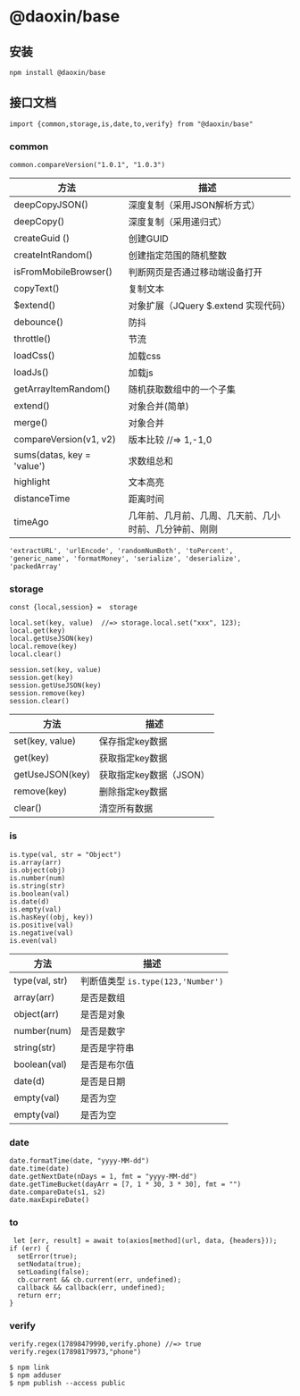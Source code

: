 # @daoxin/base
## 安装

```bash
npm install @daoxin/base
```

## 接口文档

```
import {common,storage,is,date,to,verify} from "@daoxin/base"

```

### common

```
common.compareVersion("1.0.1", "1.0.3")
```

| 方法                   | 描述                                |
| ---------------------- | ------------------------------------ |
| deepCopyJSON()        | 深度复制（采用JSON解析方式）         |
| deepCopy()            | 深度复制（采用递归式）               |
| createGuid ()          | 创建GUID                             |
| createIntRandom()     | 创建指定范围的随机整数               |
| isFromMobileBrowser() | 判断网页是否通过移动端设备打开       |
| copyText()            | 复制文本                             |
| $extend()             | 对象扩展（JQuery $.extend 实现代码） |
| debounce()            | 防抖                                 |
| throttle()            | 节流                                 |
| loadCss()             | 加载css                              |
| loadJs()              | 加载js                               |
| getArrayItemRandom()  | 随机获取数组中的一个子集               |
| extend()              | 对象合并(简单)               |
| merge()               | 对象合并               |
| compareVersion(v1, v2)      | 版本比较  //=> 1,-1,0             |
| sums(datas, key = 'value')                | 求数组总和             |
| highlight |文本高亮|
| distanceTime |距离时间|
| timeAgo |几年前、几月前、几周、几天前、几小时前、几分钟前、刚刚|


```
'extractURL', 'urlEncode', 'randomNumBoth', 'toPercent', 'generic_name', 'formatMoney', 'serialize', 'deserialize', 'packedArray'
```


### storage

```
const {local,session} =  storage

local.set(key, value)  //=> storage.local.set("xxx", 123);
local.get(key)
local.getUseJSON(key)
local.remove(key)
local.clear()

session.set(key, value)
session.get(key)
session.getUseJSON(key)
session.remove(key)
session.clear()
```

| 方法                   | 描述                                |
| ---------------------- | ------------------------------------ |
| set(key, value)        | 保存指定key数据         |
| get(key)               | 获取指定key数据               |
| getUseJSON(key)        | 获取指定key数据（JSON）                |
| remove(key)            | 删除指定key数据               |
| clear()                | 清空所有数据               |


### is

```
is.type(val, str = "Object")
is.array(arr)
is.object(obj)
is.number(num)
is.string(str)
is.boolean(val)
is.date(d)
is.empty(val)
is.hasKey((obj, key))
is.positive(val)
is.negative(val)
is.even(val)
```

| 方法                   | 描述                                |
| ---------------------- | ------------------------------------ |
| type(val, str)         | 判断值类型  `is.type(123,'Number')`         |
| array(arr)             | 是否是数组               |
| object(arr)            | 是否是对象              |
| number(num)            | 是否是数字               |
| string(str)            | 是否是字符串               |
| boolean(val)           | 是否是布尔值               |
| date(d)                | 是否是日期              |
| empty(val)             | 是否为空              |
| empty(val)             | 是否为空              |


### date

```
date.formatTime(date, "yyyy-MM-dd")
date.time(date)
date.getNextDate(nDays = 1, fmt = "yyyy-MM-dd")
date.getTimeBucket(dayArr = [7, 1 * 30, 3 * 30], fmt = "")
date.compareDate(s1, s2)
date.maxExpireDate()
```


### to

```
 let [err, result] = await to(axios[method](url, data, {headers}));
if (err) {
  setError(true);
  setNodata(true);
  setLoading(false);
  cb.current && cb.current(err, undefined);
  callback && callback(err, undefined);
  return err;
}
```

### verify
```
verify.regex(17898479990,verify.phone) //=> true
verify.regex(17898179973,"phone")
```


```
$ npm link
$ npm adduser
$ npm publish --access public
```